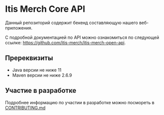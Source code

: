 # **Itis Merch Core API**

Данный репозиторий содержит бекенд составляющую нашего веб-приложения.

С подробной документацией по API можно ознакомиться по следующей ссылке: https://github.com/itis-merch/itis-merch-open-api.

## **Пререквизиты**
* Java версии не ниже 11
* Maven версии не ниже 2.6.9

## **Участие в разработке**
Подробнее информацию по участии в разработке можно посмореть в [CONTRIBUTING.md](CONTRIBUTING.md)
